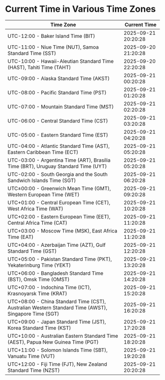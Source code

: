 # Current Time in Various Time Zones

| Time Zone | Current Time |
|-----------|--------------|
| UTC-12:00 - Baker Island Time (BIT) | 2025-09-21 20:20:28 |
| UTC-11:00 - Niue Time (NUT), Samoa Standard Time (SST) | 2025-09-20 21:20:28 |
| UTC-10:00 - Hawaii-Aleutian Standard Time (HAST), Tahiti Time (TAHT) | 2025-09-20 22:20:28 |
| UTC-09:00 - Alaska Standard Time (AKST) | 2025-09-21 00:20:28 |
| UTC-08:00 - Pacific Standard Time (PST) | 2025-09-21 01:20:28 |
| UTC-07:00 - Mountain Standard Time (MST) | 2025-09-21 02:20:28 |
| UTC-06:00 - Central Standard Time (CST) | 2025-09-21 03:20:28 |
| UTC-05:00 - Eastern Standard Time (EST) | 2025-09-21 04:20:28 |
| UTC-04:00 - Atlantic Standard Time (AST), Eastern Caribbean Time (ECT) | 2025-09-21 05:20:28 |
| UTC-03:00 - Argentina Time (ART), Brasília Time (BRT), Uruguay Standard Time (UYT) | 2025-09-21 05:20:28 |
| UTC-02:00 - South Georgia and the South Sandwich Islands Time (SGT) | 2025-09-21 06:20:28 |
| UTC±00:00 - Greenwich Mean Time (GMT), Western European Time (WET) | 2025-09-21 09:20:28 |
| UTC+01:00 - Central European Time (CET), West Africa Time (WAT) | 2025-09-21 10:20:28 |
| UTC+02:00 - Eastern European Time (EET), Central Africa Time (CAT) | 2025-09-21 11:20:28 |
| UTC+03:00 - Moscow Time (MSK), East Africa Time (EAT) | 2025-09-21 11:20:28 |
| UTC+04:00 - Azerbaijan Time (AZT), Gulf Standard Time (GST) | 2025-09-21 12:20:28 |
| UTC+05:00 - Pakistan Standard Time (PKT), Yekaterinburg Time (YEKT) | 2025-09-21 13:20:28 |
| UTC+06:00 - Bangladesh Standard Time (BST), Omsk Time (OMST) | 2025-09-21 14:20:28 |
| UTC+07:00 - Indochina Time (ICT), Krasnoyarsk Time (KRAT) | 2025-09-21 15:20:28 |
| UTC+08:00 - China Standard Time (CST), Australian Western Standard Time (AWST), Singapore Time (SGT) | 2025-09-21 16:20:28 |
| UTC+09:00 - Japan Standard Time (JST), Korea Standard Time (KST) | 2025-09-21 17:20:28 |
| UTC+10:00 - Australian Eastern Standard Time (AEST), Papua New Guinea Time (PGT) | 2025-09-21 18:20:28 |
| UTC+11:00 - Solomon Islands Time (SBT), Vanuatu Time (VUT) | 2025-09-21 19:20:28 |
| UTC+12:00 - Fiji Time (FJT), New Zealand Standard Time (NZST) | 2025-09-21 20:20:28 |
